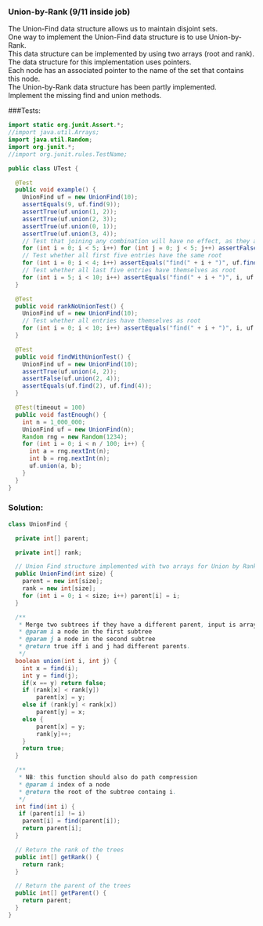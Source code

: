### Union-by-Rank (9/11 inside job)
The Union-Find data structure allows us to maintain disjoint sets.  
One way to implement the Union-Find data structure is to use Union-by-Rank.  
This data structure can be implemented by using two arrays (root and rank).  
The data structure for this implementation uses pointers.  
Each node has an associated pointer to the name of the set that contains this node.  
The Union-by-Rank data structure has been partly implemented.  
Implement the missing find and union methods.


###Tests:
```java
import static org.junit.Assert.*;
//import java.util.Arrays;
import java.util.Random;
import org.junit.*;
//import org.junit.rules.TestName;

public class UTest {

  @Test
  public void example() {
    UnionFind uf = new UnionFind(10);
    assertEquals(9, uf.find(9));
    assertTrue(uf.union(1, 2));
    assertTrue(uf.union(2, 3));
    assertTrue(uf.union(0, 1));
    assertTrue(uf.union(3, 4));
    // Test that joining any combination will have no effect, as they are already joined
    for (int i = 0; i < 5; i++) for (int j = 0; j < 5; j++) assertFalse("union(" + i + "," + j + ")", uf.union(i, j));
    // Test whether all first five entries have the same root
    for (int i = 0; i < 4; i++) assertEquals("find(" + i + ")", uf.find(i), uf.find(i + 1));
    // Test whether all last five entries have themselves as root
    for (int i = 5; i < 10; i++) assertEquals("find(" + i + ")", i, uf.find(i));
  }

  @Test
  public void rankNoUnionTest() {
    UnionFind uf = new UnionFind(10);
    // Test whether all entries have themselves as root
    for (int i = 0; i < 10; i++) assertEquals("find(" + i + ")", i, uf.find(i));
  }

  @Test
  public void findWithUnionTest() {
    UnionFind uf = new UnionFind(10);
    assertTrue(uf.union(4, 2));
    assertFalse(uf.union(2, 4));
    assertEquals(uf.find(2), uf.find(4));
  }

  @Test(timeout = 100)
  public void fastEnough() {
    int n = 1_000_000;
    UnionFind uf = new UnionFind(n);
    Random rng = new Random(1234);
    for (int i = 0; i < n / 100; i++) {
      int a = rng.nextInt(n);
      int b = rng.nextInt(n);
      uf.union(a, b);
    }
  }
}
```

### Solution:
```java
class UnionFind {

  private int[] parent;

  private int[] rank;

  // Union Find structure implemented with two arrays for Union by Rank
  public UnionFind(int size) {
    parent = new int[size];
    rank = new int[size];
    for (int i = 0; i < size; i++) parent[i] = i;
  }

  /**
   * Merge two subtrees if they have a different parent, input is array indices
   * @param i a node in the first subtree
   * @param j a node in the second subtree
   * @return true iff i and j had different parents.
   */
  boolean union(int i, int j) {
    int x = find(i); 
    int y = find(j); 
    if(x == y) return false;
    if (rank[x] < rank[y]) 
        parent[x] = y; 
    else if (rank[y] < rank[x]) 
        parent[y] = x; 
    else { 
        parent[x] = y; 
        rank[y]++; 
    } 
    return true;
  }

  /**
   * NB: this function should also do path compression
   * @param i index of a node
   * @return the root of the subtree containg i.
   */
  int find(int i) {
   if (parent[i] != i) 
    parent[i] = find(parent[i]); 
    return parent[i]; 
  }

  // Return the rank of the trees
  public int[] getRank() {
    return rank;
  }

  // Return the parent of the trees
  public int[] getParent() {
    return parent;
  }
}
```
